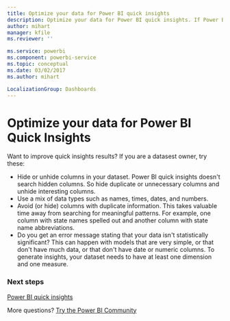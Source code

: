 ```yaml
---
title: Optimize your data for Power BI quick insights
description: Optimize your data for Power BI quick insights. If Power BI doesn't find insights in your data, here are some things you can do
author: mihart
manager: kfile
ms.reviewer: ''

ms.service: powerbi
ms.component: powerbi-service
ms.topic: conceptual
ms.date: 03/02/2017
ms.author: mihart

LocalizationGroup: Dashboards
---
```

# Optimize your data for Power BI Quick Insights
Want to improve quick insights results?  If you are a datasest owner, try these:

* Hide or unhide columns in your dataset. Power BI quick insights doesn't search hidden columns.  So hide duplicate or unnecessary columns and unhide interesting columns.
* Use a mix of data types such as names, times, dates, and numbers.
* Avoid (or hide) columns with duplicate information.  This takes valuable time away from searching for meaningful patterns.  For example, one column with state names spelled out and another column with state name abbreviations.
* Do you get an error message stating that your data isn't statistically significant?  This can happen with models that are very simple, or that don't have much data, or that don't have date or numeric columns. To generate insights, your dataset needs to have at least one dimension and one measure.

### Next steps
[Power BI quick insights](consumer/end-user-insights.md)

More questions? [Try the Power BI Community](http://community.powerbi.com/)

